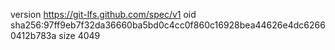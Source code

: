 version https://git-lfs.github.com/spec/v1
oid sha256:97ff9eb7f32da36660ba5bd0c4cc0f860c16928bea44626e4dc62660412b783a
size 4049
